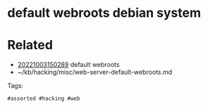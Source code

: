 # default webroots debian system

# Related

- [20221003150289](/zet/20221003150289/README.md) default webroots
- ~/kb/hacking/misc/web-server-default-webroots.md

Tags:

    #assorted #hacking #web
